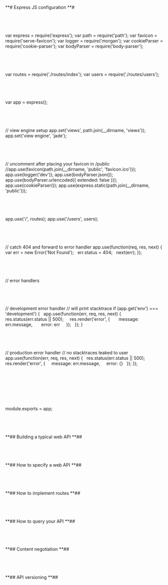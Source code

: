 **# Express JS configuration
**# 

##  

var express = require('express');
var path = require('path');
var favicon = require('serve-favicon');
var logger = require('morgan');
var cookieParser = require('cookie-parser');
var bodyParser = require('body-parser');
##  

var routes = require('./routes/index');
var users = require('./routes/users');
##  

var app = express();
##  

// view engine setup
app.set('views', path.join(__dirname, 'views'));
app.set('view engine', 'jade');
##  

// uncomment after placing your favicon in /public
//app.use(favicon(path.join(__dirname, 'public', 'favicon.ico')));
app.use(logger('dev'));
app.use(bodyParser.json());
app.use(bodyParser.urlencoded({ extended: false }));
app.use(cookieParser());
app.use(express.static(path.join(__dirname, 'public')));
##  

app.use('/', routes);
app.use('/users', users);
##  

// catch 404 and forward to error handler
app.use(function(req, res, next) {
  var err = new Error('Not Found');
  err.status = 404;
  next(err);
});
##  

// error handlers
##  

// development error handler
// will print stacktrace
if (app.get('env') === 'development') {
  app.use(function(err, req, res, next) {
    res.status(err.status || 500);
    res.render('error', {
      message: err.message,
      error: err
    });
  });
}
##  

// production error handler
// no stacktraces leaked to user
app.use(function(err, req, res, next) {
  res.status(err.status || 500);
  res.render('error', {
    message: err.message,
    error: {}
  });
});
##  

##  

module.exports = app;
##  

**## Building a typical web API
**## 

##  

**## How to specify a web API
**## 

##  

**## How to implement routes
**## 

##  

**## How to query your API
**## 

##  

**## Content negotiation
**## 

##  

**## API versioning
**## 

